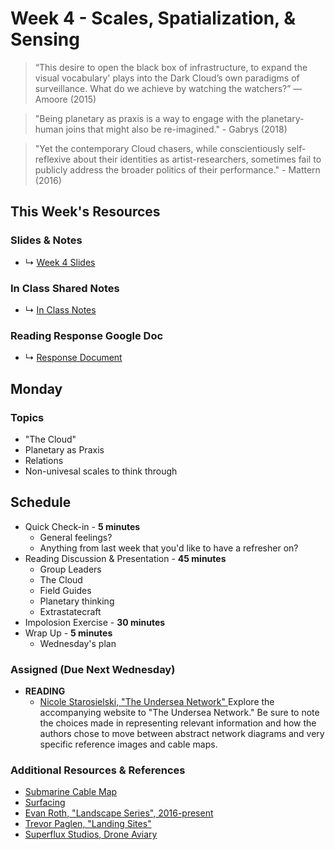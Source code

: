 # Week 4 - Scales, Spatialization, & Sensing

> “This desire to open the black box of infrastructure, to expand the visual vocabulary' plays into the Dark Cloud’s own paradigms of surveillance. What do we achieve by watching the watchers?” ― Amoore (2015)

> "Being planetary as praxis is a way to engage with the planetary-human joins that might also be re-imagined." - Gabrys (2018)

> "Yet the contemporary Cloud chasers, while conscientiously self-reflexive about their identities as artist-researchers, sometimes fail to publicly address the broader politics of their performance." - Mattern (2016)


## This Week's Resources

### Slides & Notes 
* ↳ [Week 4 Slides](https://docs.google.com/presentation/d/1UtmSOR7E0_VG_Wc9yDf35spIJpJv20pTbWgRIOEFRW8/edit?usp=sharing)
### In Class Shared Notes
* ↳ [In Class Notes](https://docs.google.com/document/d/1v2XqOosts9svJJ-VPiQWGzaDlGUvF5M6oRVBcvclF5c/edit?usp=sharing)
### Reading Response Google Doc
* ↳ [Response Document](https://docs.google.com/document/d/1z9RFLIPTfHzS9kKKNdszuYYRxVgrxREBAZ1X29DAJfs/edit?usp=sharing)

## Monday

### Topics
* "The Cloud"
* Planetary as Praxis
* Relations
* Non-univesal scales to think through

## Schedule
* Quick Check-in - __5 minutes__
    * General feelings?
    * Anything from last week that you'd like to have a refresher on?
* Reading Discussion & Presentation - __45 minutes__
    * Group Leaders 
    * The Cloud 
    * Field Guides 
    * Planetary thinking
    * Extrastatecraft
*  Impolosion Exercise - __30 minutes__ 
* Wrap Up -  __5 minutes__
    * Wednesday's plan

### Assigned (**Due Next Wednesday**)

* **READING**
    * [Nicole Starosielski, "The Undersea Network" ](https://www.are.na/block/3097730)
    Explore the accompanying website to "The Undersea Network." Be sure to note the choices made in representing relevant information and how the authors chose to move between
    abstract network diagrams and very specific reference images and cable maps.

### Additional Resources & References
* [Submarine Cable Map](https://www.submarinecablemap.com/)
* [Surfacing](http://www.surfacing.in/) <br>
* [Evan Roth, "Landscape Series", 2016-present](http://www.evan-roth.com/~/works/landscapes/#hemisphere=west&strand=115)
* [Trevor Paglen, "Landing Sites"](https://paglen.studio/2020/04/09/landing-sites/)
* [Superflux Studios, Drone Aviary](https://superflux.in/index.php/work/drones/#)